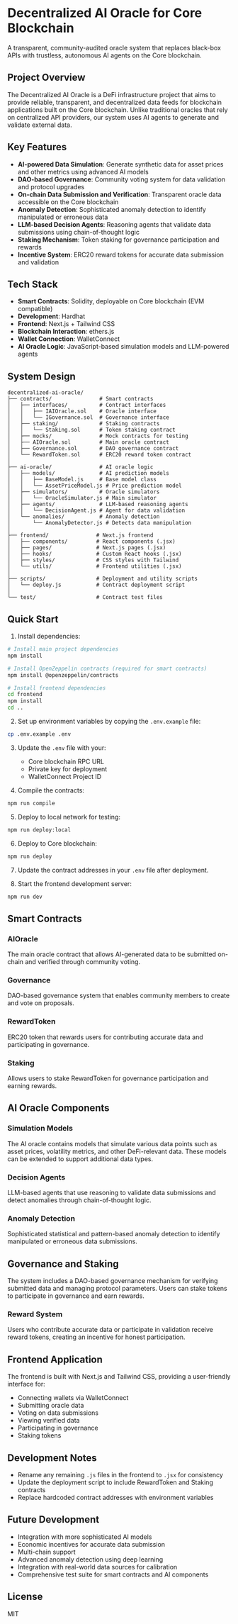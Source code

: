 # Decentralized AI Oracle for Core Blockchain

A transparent, community-audited oracle system that replaces black-box APIs with trustless, autonomous AI agents on the Core blockchain.

## Project Overview

The Decentralized AI Oracle is a DeFi infrastructure project that aims to provide reliable, transparent, and decentralized data feeds for blockchain applications built on the Core blockchain. Unlike traditional oracles that rely on centralized API providers, our system uses AI agents to generate and validate external data.

## Key Features

- **AI-powered Data Simulation**: Generate synthetic data for asset prices and other metrics using advanced AI models
- **DAO-based Governance**: Community voting system for data validation and protocol upgrades
- **On-chain Data Submission and Verification**: Transparent oracle data accessible on the Core blockchain
- **Anomaly Detection**: Sophisticated anomaly detection to identify manipulated or erroneous data
- **LLM-based Decision Agents**: Reasoning agents that validate data submissions using chain-of-thought logic
- **Staking Mechanism**: Token staking for governance participation and rewards
- **Incentive System**: ERC20 reward tokens for accurate data submission and validation 

## Tech Stack

- **Smart Contracts**: Solidity, deployable on Core blockchain (EVM compatible)
- **Development**: Hardhat
- **Frontend**: Next.js + Tailwind CSS
- **Blockchain Interaction**: ethers.js
- **Wallet Connection**: WalletConnect
- **AI Oracle Logic**: JavaScript-based simulation models and LLM-powered agents

## System Design

```
decentralized-ai-oracle/
├── contracts/               # Smart contracts
│   ├── interfaces/          # Contract interfaces
│   │   ├── IAIOracle.sol    # Oracle interface
│   │   └── IGovernance.sol  # Governance interface
│   ├── staking/             # Staking contracts
│   │   └── Staking.sol      # Token staking contract
│   ├── mocks/               # Mock contracts for testing
│   ├── AIOracle.sol         # Main oracle contract
│   ├── Governance.sol       # DAO governance contract
│   └── RewardToken.sol      # ERC20 reward token contract
│
├── ai-oracle/               # AI oracle logic
│   ├── models/              # AI prediction models
│   │   ├── BaseModel.js     # Base model class
│   │   └── AssetPriceModel.js # Price prediction model
│   ├── simulators/          # Oracle simulators
│   │   └── OracleSimulator.js # Main simulator
│   ├── agents/              # LLM-based reasoning agents
│   │   └── DecisionAgent.js # Agent for data validation
│   └── anomalies/           # Anomaly detection
│       └── AnomalyDetector.js # Detects data manipulation
│
├── frontend/               # Next.js frontend
│   ├── components/         # React components (.jsx)
│   ├── pages/              # Next.js pages (.jsx)
│   ├── hooks/              # Custom React hooks (.jsx)
│   ├── styles/             # CSS styles with Tailwind
│   └── utils/              # Frontend utilities (.jsx)
│
├── scripts/                # Deployment and utility scripts
│   └── deploy.js           # Contract deployment script
│
└── test/                   # Contract test files
```

## Quick Start

1. Install dependencies:

```bash
# Install main project dependencies
npm install

# Install OpenZeppelin contracts (required for smart contracts)
npm install @openzeppelin/contracts

# Install frontend dependencies
cd frontend
npm install
cd ..
```

2. Set up environment variables by copying the `.env.example` file:

```bash
cp .env.example .env
```

3. Update the `.env` file with your:
   - Core blockchain RPC URL
   - Private key for deployment
   - WalletConnect Project ID

4. Compile the contracts:

```bash
npm run compile
```

5. Deploy to local network for testing:

```bash
npm run deploy:local
```

6. Deploy to Core blockchain:

```bash
npm run deploy
```

7. Update the contract addresses in your `.env` file after deployment.

8. Start the frontend development server:

```bash
npm run dev
```

## Smart Contracts

### AIOracle

The main oracle contract that allows AI-generated data to be submitted on-chain and verified through community voting.

### Governance

DAO-based governance system that enables community members to create and vote on proposals.

### RewardToken

ERC20 token that rewards users for contributing accurate data and participating in governance.

### Staking

Allows users to stake RewardToken for governance participation and earning rewards.

## AI Oracle Components

### Simulation Models

The AI oracle contains models that simulate various data points such as asset prices, volatility metrics, and other DeFi-relevant data. These models can be extended to support additional data types.

### Decision Agents

LLM-based agents that use reasoning to validate data submissions and detect anomalies through chain-of-thought logic.

### Anomaly Detection

Sophisticated statistical and pattern-based anomaly detection to identify manipulated or erroneous data submissions.

## Governance and Staking

The system includes a DAO-based governance mechanism for verifying submitted data and managing protocol parameters. Users can stake tokens to participate in governance and earn rewards.

### Reward System

Users who contribute accurate data or participate in validation receive reward tokens, creating an incentive for honest participation.

## Frontend Application

The frontend is built with Next.js and Tailwind CSS, providing a user-friendly interface for:

- Connecting wallets via WalletConnect
- Submitting oracle data
- Voting on data submissions
- Viewing verified data
- Participating in governance
- Staking tokens

## Development Notes

- Rename any remaining `.js` files in the frontend to `.jsx` for consistency
- Update the deployment script to include RewardToken and Staking contracts
- Replace hardcoded contract addresses with environment variables

## Future Development

- Integration with more sophisticated AI models
- Economic incentives for accurate data submission
- Multi-chain support
- Advanced anomaly detection using deep learning
- Integration with real-world data sources for calibration
- Comprehensive test suite for smart contracts and AI components

## License

MIT 